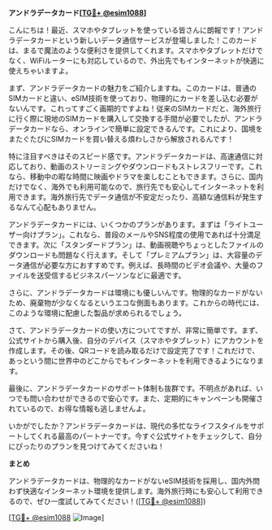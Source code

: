 **アンドラデータカード[[TG💪+ @esim1088](https://t.me/s/esim1088)]**

こんにちは！最近、スマホやタブレットを使っている皆さんに朗報です！アンドラデータカードという新しいデータ通信サービスが登場しました！このカードは、まるで魔法のような便利さを提供してくれます。スマホやタブレットだけでなく、WiFiルーターにも対応しているので、外出先でもインターネットが快適に使えちゃいますよ。

まず、アンドラデータカードの魅力をご紹介しますね。このカードは、普通のSIMカードと違い、eSIM技術を使っており、物理的にカードを差し込む必要がないんです。これってすごく画期的ですよね！従来のSIMカードだと、海外旅行に行く際に現地のSIMカードを購入して交換する手間が必要でしたが、アンドラデータカードなら、オンラインで簡単に設定できるんです。これにより、国境をまたぐたびにSIMカードを買い替える煩わしさから解放されるんです！

特に注目すべきはそのスピード感です。アンドラデータカードは、高速通信に対応しており、動画のストリーミングやダウンロードもストレスフリーです。これなら、移動中の暇な時間に映画やドラマを楽しむこともできます。さらに、国内だけでなく、海外でも利用可能なので、旅行先でも安心してインターネットを利用できます。海外旅行先でデータ通信が不安定だったり、高額な通信料が発生するなんて心配もありません。

アンドラデータカードには、いくつかのプランがあります。まずは「ライトユーザー向けプラン」。これなら、普段のメールやSNS程度の使用であれば十分満足できます。次に「スタンダードプラン」は、動画視聴やちょっとしたファイルのダウンロードも問題なく行えます。そして「プレミアムプラン」は、大容量のデータ通信が必要な方におすすめです。例えば、長時間のビデオ会議や、大量のファイルを送受信するビジネスパーソンなどに最適です。

さらに、アンドラデータカードは環境にも優しいんです。物理的なカードがないため、廃棄物が少なくなるというエコな側面もあります。これからの時代には、このような環境に配慮した製品が求められるでしょう。

さて、アンドラデータカードの使い方についてですが、非常に簡単です。まず、公式サイトから購入後、自分のデバイス（スマホやタブレット）にアカウントを作成します。その後、QRコードを読み取るだけで設定完了です！これだけで、あっという間に世界中のどこからでもインターネットを利用できるようになります。

最後に、アンドラデータカードのサポート体制も抜群です。不明点があれば、いつでも問い合わせができるので安心です。また、定期的にキャンペーンも開催されているので、お得な情報も逃しませんよ。

いかがでしたか？アンドラデータカードは、現代の多忙なライフスタイルをサポートしてくれる最高のパートナーです。今すぐ公式サイトをチェックして、自分にぴったりのプランを見つけてみてくださいね！

**まとめ**

アンドラデータカードは、物理的なカードがないeSIM技術を採用し、国内外問わず快適なインターネット環境を提供します。海外旅行時にも安心して利用できるので、ぜひ一度試してみてください！([[TG💪+ @esim1088](https://t.me/s/esim1088)])

[[TG💪+ @esim1088](https://t.me/s/esim1088) ![Image](https://i.postimg.cc/Y0z9fWf4/image.png)]